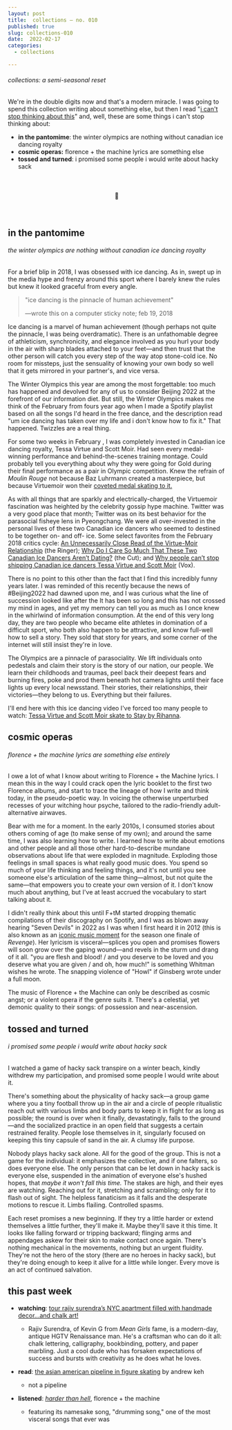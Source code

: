```yaml
---
layout: post
title:  collections — no. 010
published: true
slug: collections-010
date:  2022-02-17
categories:
  - collections

---
```


###### collections: a semi-seasonal reset

We're in the double digits now and that's a modern miracle. I was going to spend this collection writing about something else, but then I read "[i can't stop thinking about this](https://www.newyorker.com/culture/infinite-scroll/i-cant-stop-thinking-about-this)" and, well, these are some things i can't stop thinking about: 

- **in the pantomime**: the winter olympics are nothing without canadian ice dancing royalty
- **cosmic operas:** florence + the machine lyrics are something else
- **tossed and turned**: i promised some people i would write about hacky sack

<br />

<h4 style="text-align:center">💌</h4>

<!--more-->

<br/>

## in the pantomime

###### the winter olympics are nothing without canadian ice dancing royalty

For a brief blip in 2018, I was obsessed with ice dancing. As in, swept up in the media hype and frenzy around this sport where I barely knew the rules but knew it looked graceful from every angle.

> "ice dancing is the pinnacle of human achievement"
>
> —wrote this on a computer sticky note; feb 19, 2018

Ice dancing is a marvel of human achievement (though perhaps not quite the pinnacle, I was being overdramatic). There is an unfathomable degree of athleticism, synchronicity, and elegance involved as you hurl your body in the air with sharp blades attached to your feet—and then trust that the other person will catch you every step of the way atop stone-cold ice. No room for missteps, just the sensuality of knowing your own body so well that it gets mirrored in your partner's, and vice versa. 

The Winter Olympics this year are among the most forgettable: too much has happened and devolved for any of us to consider Beijing 2022 at the forefront of our information diet. But still, the Winter Olympics makes me think of the February from fours year ago when I made a Spotify playlist based on all the songs I'd heard in the free dance, and the description read "um ice dancing has taken over my life and i don't know how to fix it." That happened. Twizzles are a real thing. 

For some two weeks in February , I was completely invested in Canadian ice dancing royalty, Tessa Virtue and Scott Moir. Had seen every medal-winning performance and behind-the-scenes training montage. Could probably tell you everything about why they were going for Gold during their final performance as a pair in Olympic competition. Knew the refrain of *Moulin Rouge* not because Baz Luhrmann created a masterpiece, but because Virtuemoir won their [coveted medal skating to it.](https://www.youtube.com/watch?v=wOEKdWrtz6U&t=55s)

As with all things that are sparkly and electrically-charged, the Virtuemoir fascination was heighted by the celebrity gossip hype machine. Twitter was a very good place that month; Twitter was on its best behavior for the parasocial fisheye lens in Pyeongchang. We were all over-invested in the personal lives of these two Canadian ice dancers who seemed to destined to be together on- and off- ice. Some select favorites from the February 2018 critics cycle: [An Unnecessarily Close Read of the Virtue-Moir Relationship](https://www.theringer.com/olympics/2018/2/19/17021330/tessa-virtue-scott-moir-relationship-winter-olympics) (the Ringer); [Why Do I Care So Much That These Two Canadian Ice Dancers Aren’t Dating?](https://www.thecut.com/2018/02/are-tessa-virtue-and-scott-moir-dating-olympics-2018.html) (the Cut); and [Why people can’t stop shipping Canadian ice dancers Tessa Virtue and Scott Moir](https://www.vox.com/culture/2018/2/22/17035136/ice-dancing-relationships-tessa-virtue-scott-moir-dating) (Vox). 

There is no point to this other than the fact that I find this incredibly funny years later. I was reminded of this recently because the news of #Beijing2022 had dawned upon me, and I was curious what the line of succession looked like after the   It has been so long and this has not crossed my mind in ages, and yet my memory can tell you as much as I once knew in the whirlwind of information consumption.  At the end of this very long day, they are two people who became elite athletes in domination of a difficult sport, who both also happen to be attractive, and know full-well how to sell a story. They sold that story for years, and some corner of the internet will still insist they're in love.

The Olympics are a pinnacle of parasociality. We lift individuals onto pedestals and claim their story is the story of our nation, our people. We learn their childhoods and traumas, peel back their deepest fears and burning fires, poke and prod them beneath hot camera lights until their face lights up every local newsstand. Their stories, their relationships, their victories—they belong to us. Everything but their failures. 

I'll end here with this ice dancing video I've forced too many people to watch: [Tessa Virtue and Scott Moir skate to Stay by Rihanna](https://www.youtube.com/watch?v=eysNtspIDWs).  



## cosmic operas

###### florence + the machine lyrics are something else entirely

I owe a lot of what I know about writing to Florence + the Machine lyrics. I mean this in the way I could crack open the lyric booklet to the first two Florence albums, and start to trace the lineage of how I write and think today, in the pseudo-poetic way. In voicing the otherwise unperturbed recesses of your witching hour psyche, tailored to the radio-friendly adult-alternative airwaves.

Bear with me for a moment. In the early 2010s, I consumed stories about others coming of age (to make sense of my own); and around the same time, I was also learning how to write. I learned how to write about emotions and other people and all those other hard-to-describe mundane observations about life that were exploded in magnitude. Exploding those feelings in small spaces is what really good music does. You spend so much of your life thinking and feeling things, and it's not until you see someone else's articulation of the same thing—almost, but not quite the same—that empowers you to create your own version of it. I don't know much about anything, but I've at least accrued the vocabulary to start talking about it.

I didn't really think about this until F+tM started dropping thematic compilations of their discography on Spotify, and I was as blown away hearing "Seven Devils" in 2022 as I was when I first heard it in 2012 (this is also known as an [iconic music moment](https://www.youtube.com/watch?v=Qmt6l8TwJ8w) for the season one finale of *Revenge*). Her lyricism is visceral—splices you open and promises flowers will soon grow over the gaping wound—and revels in the sturm und drang of it all. "you are flesh and blood! / and you deserve to be loved and you deserve what you are given / and oh, how much!" is something Whitman wishes he wrote. The snapping violence of "Howl" if Ginsberg wrote under a full moon. 

The music of Florence + the Machine can only be described as cosmic angst; or a violent opera if the genre suits it. There's a celestial, yet demonic quality to their songs: of possession and near-ascension. 





## tossed and turned

######  i promised some people i would write about hacky sack

I watched a game of hacky sack transpire on a winter beach, kindly withdrew my participation, and promised some people I would write about it.

There's something about the physicality of hacky sack—a group game where you a tiny football throw up in the air and a circle of people ritualistic reach out with various limbs and body parts to keep it in flight for as long as possible; the round is over when it finally, devastatingly, falls to the ground—and the socialized practice in an open field that suggests a certain restrained ferality. People lose themselves in it, singularly focused on keeping this tiny capsule of sand in the air. A clumsy life purpose.

Nobody plays hacky sack alone. All for the good of the group. This is not a game for the individual: it emphasizes the collective, and if one falters, so does everyone else. The only person that can be let down in hacky sack is everyone else, suspended in the animation of everyone else's hushed hopes, that *maybe it won't fall this time.* The stakes are high, and their eyes are watching. Reaching out for it, stretching and scrambling; only for it to flash out of sight. The helpless fanaticism as it falls and the desperate motions to rescue it. Limbs flailing. Controlled spasms.

Each reset promises a new beginning. If they try a little harder or extend themselves a little further, they'll make it. Maybe they'll save it this time. It looks like falling forward or tripping backward; flinging arms and appendages askew for their skin to make contact once again. There's nothing mechanical in the movements, nothing but an urgent fluidity. They're not the hero of the story (there are no heroes in hacky sack), but they're doing enough to keep it alive for a little while longer. Every move is an act of continued salvation.





## this past week

- **watching**: [tour rajiv surendra’s NYC apartment filled with handmade decor...and chalk art!](https://youtu.be/7Uo2nomf4I0) 
  - Rajiv Surendra, of Kevin G from *Mean Girls* fame, is a modern-day, antique HGTV Renaissance man. He's a craftsman who can do it all: chalk lettering, calligraphy, bookbinding, pottery, and paper marbling. Just a cool dude who has forsaken expectations of success and bursts with creativity as he does what he loves. 
- **read**: [the asian american pipeline in figure skating](https://www.nytimes.com/2022/02/08/sports/olympics/figure-skating-chen-asian-americans.html) by andrew keh
  - not a pipeline

- **listened**: [*harder than hell*](https://open.spotify.com/album/4X9nSf8xmYbemrz2IAXFgY?si=dbcGwb2kQWKDOteu7bzvMg), florence + the machine
  - featuring its namesake song, "drumming song," one of the most visceral songs that ever was

<br />
